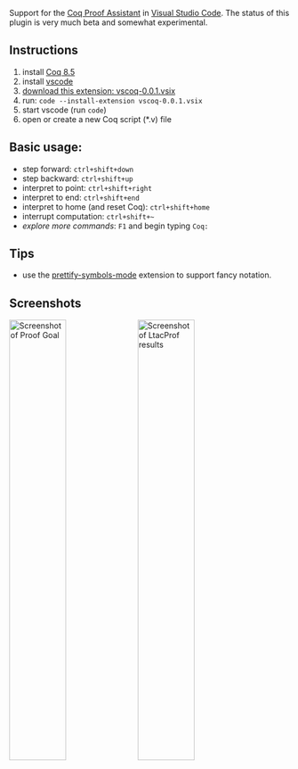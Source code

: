Support for the [Coq Proof Assistant](https://coq.inria.fr/) in [Visual Studio Code](https://code.visualstudio.com/). The status of this plugin is very much beta and somewhat experimental.

## Instructions
1. install [Coq 8.5](https://coq.inria.fr/download)
2. install [vscode](https://code.visualstudio.com/)
3. [download this extension: vscoq-0.0.1.vsix]()
4. run: `code --install-extension vscoq-0.0.1.vsix`
5. start vscode (run `code`)
6. open or create a new Coq script (*.v) file

## Basic usage:
* step forward: `ctrl+shift+down` 
* step backward: `ctrl+shift+up` 
* interpret to point: `ctrl+shift+right` 
* interpret to end: `ctrl+shift+end` 
* interpret to home (and reset Coq): `ctrl+shift+home`
* interrupt computation: `ctrl+shift+~`
* *explore more commands*: `F1` and begin typing `Coq:`

## Tips
* use the [prettify-symbols-mode](https://marketplace.visualstudio.com/items?itemName=siegebell.prettify-symbols-mode) extension to support fancy notation.

## Screenshots
<img alt="Screenshot of Proof Goal" src="https://cloud.githubusercontent.com/assets/16118166/15950935/9c8537dc-2e81-11e6-9954-5eefeac23a7a.png" width="45%"/> <img alt="Screenshot of LtacProf results" src="https://cloud.githubusercontent.com/assets/16118166/15950939/a00a8e02-2e81-11e6-98c4-9425bf6ab9c9.png" width="45%"/>
